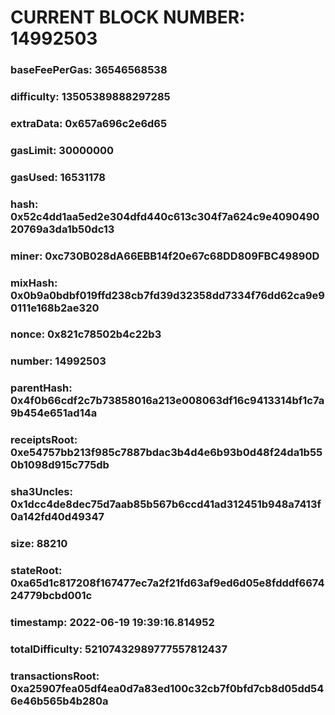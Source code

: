 # CURRENT BLOCK NUMBER: 14992503

### baseFeePerGas: 36546568538
### difficulty: 13505389888297285
### extraData: 0x657a696c2e6d65
### gasLimit: 30000000
### gasUsed: 16531178
### hash: 0x52c4dd1aa5ed2e304dfd440c613c304f7a624c9e409049020769a3da1b50dc13
### miner: 0xc730B028dA66EBB14f20e67c68DD809FBC49890D
### mixHash: 0x0b9a0bdbf019ffd238cb7fd39d32358dd7334f76dd62ca9e90111e168b2ae320
### nonce: 0x821c78502b4c22b3
### number: 14992503
### parentHash: 0x4f0b66cdf2c7b73858016a213e008063df16c9413314bf1c7a9b454e651ad14a
### receiptsRoot: 0xe54757bb213f985c7887bdac3b4d4e6b93b0d48f24da1b550b1098d915c775db
### sha3Uncles: 0x1dcc4de8dec75d7aab85b567b6ccd41ad312451b948a7413f0a142fd40d49347
### size: 88210
### stateRoot: 0xa65d1c817208f167477ec7a2f21fd63af9ed6d05e8fdddf667424779bcbd001c
### timestamp: 2022-06-19 19:39:16.814952
### totalDifficulty: 52107432989777557812437
### transactionsRoot: 0xa25907fea05df4ea0d7a83ed100c32cb7f0bfd7cb8d05dd546e46b565b4b280a
